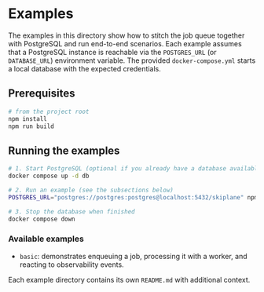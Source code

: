 # Examples

The examples in this directory show how to stitch the job queue together with
PostgreSQL and run end-to-end scenarios. Each example assumes that a PostgreSQL
instance is reachable via the `POSTGRES_URL` (or `DATABASE_URL`) environment
variable. The provided `docker-compose.yml` starts a local database with the
expected credentials.

## Prerequisites

```bash
# from the project root
npm install
npm run build
```

## Running the examples

```bash
# 1. Start PostgreSQL (optional if you already have a database available)
docker compose up -d db

# 2. Run an example (see the subsections below)
POSTGRES_URL="postgres://postgres:postgres@localhost:5432/skiplane" npm run example:basic

# 3. Stop the database when finished
docker compose down
```

### Available examples

- `basic`: demonstrates enqueuing a job, processing it with a worker, and
  reacting to observability events.

Each example directory contains its own `README.md` with additional context.
